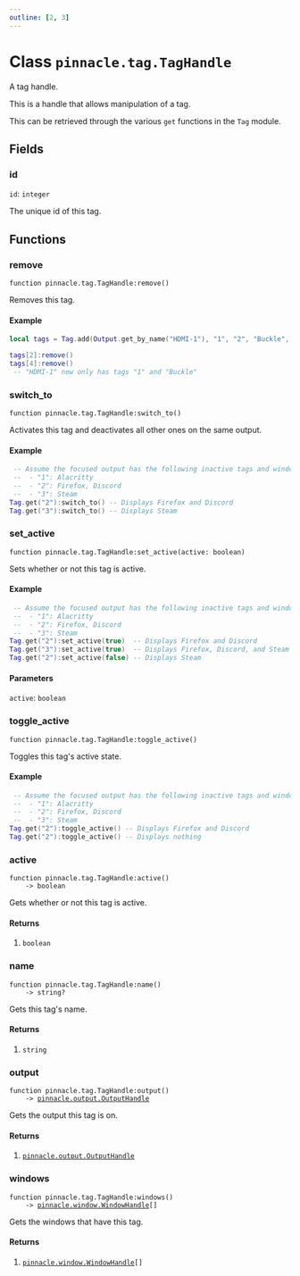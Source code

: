 ```yaml
---
outline: [2, 3]
---
```


# Class `pinnacle.tag.TagHandle`


A tag handle.

This is a handle that allows manipulation of a tag.

This can be retrieved through the various `get` functions in the `Tag` module.

## Fields

### id

`id`: <code>integer</code>

The unique id of this tag.


## Functions

### <Badge type="method" text="method" /> remove

<div class="language-lua"><pre><code>function pinnacle.tag.TagHandle:remove()</code></pre></div>

Removes this tag.

#### Example
```lua
local tags = Tag.add(Output.get_by_name("HDMI-1"), "1", "2", "Buckle", "Shoe")

tags[2]:remove()
tags[4]:remove()
 -- "HDMI-1" now only has tags "1" and "Buckle"
```






### <Badge type="method" text="method" /> switch_to

<div class="language-lua"><pre><code>function pinnacle.tag.TagHandle:switch_to()</code></pre></div>

Activates this tag and deactivates all other ones on the same output.

#### Example
```lua
 -- Assume the focused output has the following inactive tags and windows:
 --  - "1": Alacritty
 --  - "2": Firefox, Discord
 --  - "3": Steam
Tag.get("2"):switch_to() -- Displays Firefox and Discord
Tag.get("3"):switch_to() -- Displays Steam
```






### <Badge type="method" text="method" /> set_active

<div class="language-lua"><pre><code>function pinnacle.tag.TagHandle:set_active(active: boolean)</code></pre></div>

Sets whether or not this tag is active.

#### Example
```lua
 -- Assume the focused output has the following inactive tags and windows:
 --  - "1": Alacritty
 --  - "2": Firefox, Discord
 --  - "3": Steam
Tag.get("2"):set_active(true)  -- Displays Firefox and Discord
Tag.get("3"):set_active(true)  -- Displays Firefox, Discord, and Steam
Tag.get("2"):set_active(false) -- Displays Steam
```


#### Parameters

`active`: <code>boolean</code>






### <Badge type="method" text="method" /> toggle_active

<div class="language-lua"><pre><code>function pinnacle.tag.TagHandle:toggle_active()</code></pre></div>

Toggles this tag's active state.

#### Example
```lua
 -- Assume the focused output has the following inactive tags and windows:
 --  - "1": Alacritty
 --  - "2": Firefox, Discord
 --  - "3": Steam
Tag.get("2"):toggle_active() -- Displays Firefox and Discord
Tag.get("2"):toggle_active() -- Displays nothing
```






### <Badge type="method" text="method" /> active

<div class="language-lua"><pre><code>function pinnacle.tag.TagHandle:active()
    -> boolean</code></pre></div>

Gets whether or not this tag is active.




#### Returns

1. <code>boolean</code>




### <Badge type="method" text="method" /> name

<div class="language-lua"><pre><code>function pinnacle.tag.TagHandle:name()
    -> string?</code></pre></div>

Gets this tag's name.




#### Returns

1. <code>string</code>




### <Badge type="method" text="method" /> output

<div class="language-lua"><pre><code>function pinnacle.tag.TagHandle:output()
    -> <a href="/lua-reference/main/classes/pinnacle.output.OutputHandle">pinnacle.output.OutputHandle</a></code></pre></div>

Gets the output this tag is on.




#### Returns

1. <code><a href="/lua-reference/main/classes/pinnacle.output.OutputHandle">pinnacle.output.OutputHandle</a></code>




### <Badge type="method" text="method" /> windows

<div class="language-lua"><pre><code>function pinnacle.tag.TagHandle:windows()
    -> <a href="/lua-reference/main/classes/pinnacle.window.WindowHandle">pinnacle.window.WindowHandle</a>[]</code></pre></div>

Gets the windows that have this tag.




#### Returns

1. <code><a href="/lua-reference/main/classes/pinnacle.window.WindowHandle">pinnacle.window.WindowHandle</a>[]</code>



